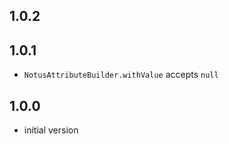## 1.0.2

## 1.0.1

* `NotusAttributeBuilder.withValue` accepts `null`

## 1.0.0

*  initial version
